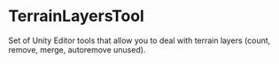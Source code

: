 # TerrainLayersTool
Set of Unity Editor tools that allow you to deal with terrain layers (count, remove, merge, autoremove unused).
